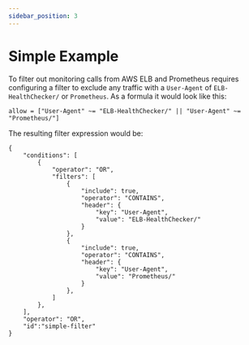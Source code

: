 ```yaml
---
sidebar_position: 3
---
```


# Simple Example

To filter out monitoring calls from AWS ELB and Prometheus requires configuring a filter to exclude any traffic with a `User-Agent` of `ELB-HealthChecker/` or `Prometheus`. As a formula it would look like this:

```
allow = ["User-Agent" ~= "ELB-HealthChecker/" || "User-Agent" ~= "Prometheus/"]
```

The resulting filter expression would be:

```
{
    "conditions": [
        {
            "operator": "OR",
            "filters": [
                {
                    "include": true,
                    "operator": "CONTAINS",
                    "header": {
                        "key": "User-Agent",
                        "value": "ELB-HealthChecker/"
                    }
                },
                {
                    "include": true,
                    "operator": "CONTAINS",
                    "header": {
                        "key": "User-Agent",
                        "value": "Prometheus/"
                    }
                },
            ]
        },
    ],
    "operator": "OR",
    "id":"simple-filter"
}
```

